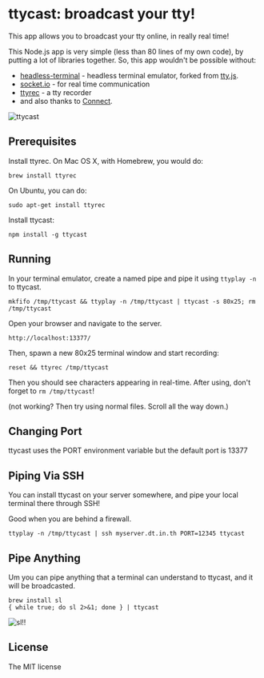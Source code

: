 ttycast: broadcast your tty!
============================

This app allows you to broadcast your tty online, in really real time!

This Node.js app is very simple (less than 80 lines of my own code),
by putting a lot of libraries together. So, this app wouldn't be possible without:

 * [headless-terminal](https://github.com/dtinth/headless-terminal) - headless
   terminal emulator, forked from [tty.js](https://github.com/chjj/tty.js).
 * [socket.io](http://socket.io/) - for real time communication
 * [ttyrec](http://0xcc.net/ttyrec/index.html.en) - a tty recorder
 * and also thanks to [Connect](http://www.senchalabs.org/connect/).

<img src="http://i.imgur.com/YBobVKm.png" alt="ttycast">


Prerequisites
-------------

Install ttyrec. On Mac OS X, with Homebrew, you would do:

    brew install ttyrec

On Ubuntu, you can do:

    sudo apt-get install ttyrec

Install ttycast:

    npm install -g ttycast



Running
-------

In your terminal emulator, create a named pipe and pipe it using `ttyplay -n` to ttycast.

    mkfifo /tmp/ttycast && ttyplay -n /tmp/ttycast | ttycast -s 80x25; rm /tmp/ttycast

Open your browser and navigate to the server.

    http://localhost:13377/

Then, spawn a new 80x25 terminal window and start recording:

    reset && ttyrec /tmp/ttycast

Then you should see characters appearing in real-time. After using, don't forget to `rm /tmp/ttycast`!

(not working? Then try using normal files. Scroll all the way down.)



Changing Port
-------------

ttycast uses the PORT environment variable but the default port is 13377



Piping Via SSH
--------------

You can install ttycast on your server somewhere, and pipe your
local terminal there through SSH!

Good when you are behind a firewall.

    ttyplay -n /tmp/ttycast | ssh myserver.dt.in.th PORT=12345 ttycast



Pipe Anything
-------------

Um you can pipe anything that a terminal can understand to ttycast, and it will be broadcasted.

    brew install sl
    { while true; do sl 2>&1; done } | ttycast

<img src="http://i.imgur.com/7pQoN.png" alt="sl!!">



License
-------

The MIT license


